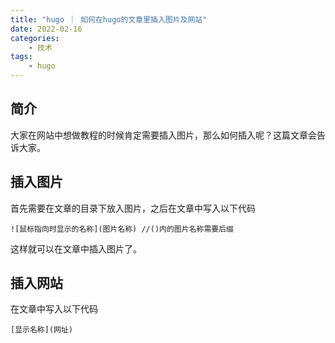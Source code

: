 ```yaml
---
title: "hugo ｜ 如何在hugo的文章里插入图片及网站"
date: 2022-02-16
categories:
    - 技术
tags:
    - hugo
---
```


## 简介
大家在网站中想做教程的时候肯定需要插入图片，那么如何插入呢？这篇文章会告诉大家。
## 插入图片
首先需要在文章的目录下放入图片，之后在文章中写入以下代码
```
![鼠标指向时显示的名称](图片名称) //()内的图片名称需要后缀
```
这样就可以在文章中插入图片了。
## 插入网站
在文章中写入以下代码
```
[显示名称](网址)
```
